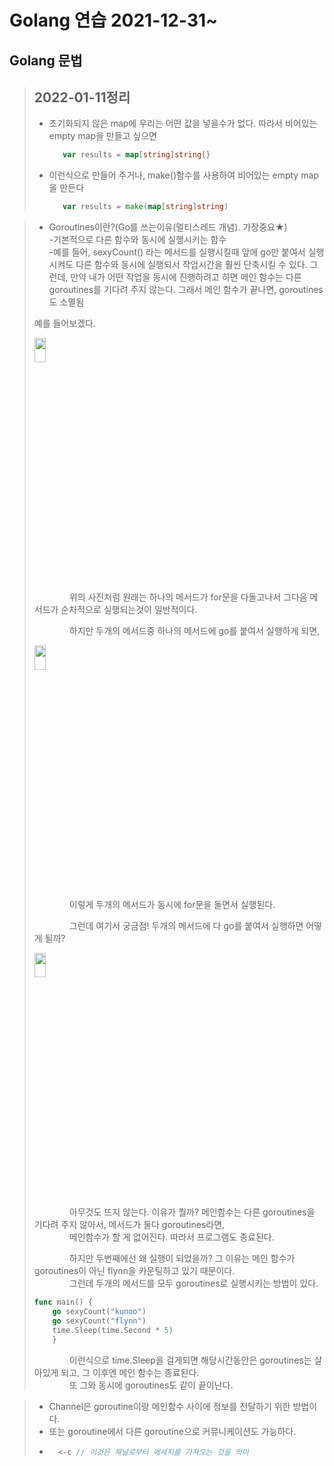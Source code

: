 # Golang 연습 2021-12-31~
## **Golang 문법**   

> ## 2022-01-11정리   
>* 초기화되지 않은 map에 우리는 어떤 값을 넣을수가 없다. 따라서 비어있는 empty map을 만들고 싶으면 
>   ```go
>      var results = map[string]string{}
>* 이런식으로 만들어 주거나, make()함수를 사용하여 비어있는 empty map을 만든다
>   ```go
>      var results = make(map[string]string)

>* Goroutines이란?(Go를 쓰는이유(멀티스레드 개념). 가장중요★)   
> -기본적으로 다른 함수와 동시에 실행시키는 함수   
> -예를 들어, sexyCount() 라는 메서드를 실행시킬때 앞에 go만 붙여서 실행시켜도 다른 함수와 동시에 실행되서 작업시간을 훨씬 단축시킬 수 있다.
> 그런데, 만약 내가 어떤 작업을 동시에 진행하려고 하면 메인 함수는 다른 goroutines를 기다려 주지 않는다.
> 그래서 메인 함수가 끝나면, goroutines도 소멸됨   
> 
> 예를 들어보겠다.   
>    
> <img src="https://user-images.githubusercontent.com/75151693/148900344-50a3342d-74c8-491c-aa6b-7950b7acff79.png" width="20%" height="10%">
>
>　　　　위의 사진처럼 원래는 하나의 메서드가 for문을 다돌고나서 그다음 메서드가 순차적으로 실행되는것이 일반적이다.      
> 
>　　　　하지만 두개의 메서드중 하나의 메서드에 go를 붙여서 실행하게 되면,
>     
> <img src="https://user-images.githubusercontent.com/75151693/148901064-1ea036b4-f537-4dca-aca6-0ba11bf6b232.png" width="20%" height="10%">
>
>　　　　이렇게 두개의 메서드가 동시에 for문을 돌면서 실행된다.
>
>　　　　그런데 여기서 궁금점! 두개의 메서드에 다 go를 붙여서 실행하면 어떻게 될까?
> 
> <img src="https://user-images.githubusercontent.com/75151693/148901904-0b0d46f5-dab8-4067-91b3-547ca5197562.png" width="20%" height="10%">
> 
>　　　　아무것도 뜨지 않는다. 이유가 뭘까? 메인함수는 다른 goroutines을 기다려 주지 않아서, 메서드가 둘다 goroutines라면,   
>　　　　메인함수가 할 게 없어진다. 따라서 프로그램도 종료된다.   
>
>　　　　하지만 두번째에선 왜 실행이 되었을까? 그 이유는 메인 함수가 goroutines이 아닌 flynn을 카운팅하고 있기 때문이다.   
>　　　　그런데 두개의 메서드를 모두 goroutines로 실행시키는 방법이 있다.
>   ```go
>   func main() {
>       go sexyCount("kunoo")
>       go sexyCount("flynn")
>       time.Sleep(time.Second * 5)
>       }
>   ```
>　　　　이런식으로 time.Sleep을 걸게되면 해당시간동안은 goroutines는 살아있게 되고, 그 이후엔 메인 함수는 종료된다.   
>　　　　또 그와 동시에 goroutines도 같이 끝이난다.

>* Channel은 goroutine이랑 메인함수 사이에 정보를 전달하기 위한 방법이다.   
>* 또는 goroutine에서 다른 goroutine으로 커뮤니케이션도 가능하다.
>*   ```go
>       <-c // 이것은 채널로부터 메세지를 가져오는 것을 의미
